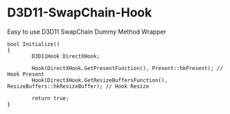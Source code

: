 # D3D11-SwapChain-Hook

Easy to use D3D11 SwapChain Dummy Method Wrapper

```
bool Initialize()
{
		D3D11Hook DirectXHook;

		Hook(DirectXHook.GetPresentFunction(), Present::hkPresent); // Hook Present
		Hook(DirectXHook.GetResizeBuffersFunction(), ResizeBuffers::hkResizeBuffer); // Hook Resize

		return true;
}
```
